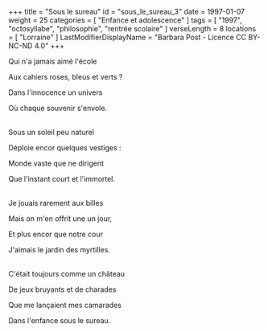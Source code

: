 +++
title = "Sous le sureau"
id = "sous_le_sureau_3"
date = 1997-01-07
weight = 25
categories = [ "Enfance et adolescence" ]
tags = [ "1997", "octosyllabe", "philosophie", "rentrée scolaire" ]
verseLength = 8
locations = [ "Lorraine" ]
LastModifierDisplayName = "Barbara Post - Licence CC BY-NC-ND 4.0"
+++

Qui n'a jamais aimé l'école

Aux cahiers roses, bleus et verts ?

Dans l'innocence un univers

Où chaque souvenir s'envole.

 \
Sous un soleil peu naturel

Déploie encor quelques vestiges :

Monde vaste que ne dirigent

Que l'instant court et l'immortel.

 \
Je jouais rarement aux billes

Mais on m'en offrit une un jour,

Et plus encor que notre cour

J'aimais le jardin des myrtilles.

 \
C'était toujours comme un château

De jeux bruyants et de charades

Que me lançaient mes camarades

Dans l'enfance sous le sureau.
